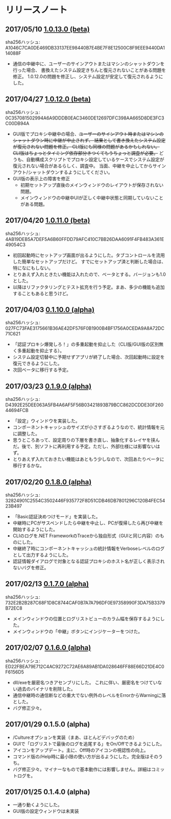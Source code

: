 # リリースノート

## 2017/05/10 [1.0.13.0 (beta)](MAPE_1.0.13.0_Windows.zip) 

sha256ハッシュ: A1046C7CA0DE469DB33137EE98440B7E4BE7F8E12500C8F9EEE9440DA114088F

* 通信の中継中に、ユーザーのサインアウトまたはマシンのシャットダウンを行った場合、
  書換えたシステム設定きちんと復元されないことがある問題を修正。
  1.0.12.0の問題を修正し、システム設定が安定して復元されるようにした。


## 2017/04/27 [1.0.12.0 (beta)](MAPE_1.0.12.0_Windows.zip) 

sha256ハッシュ: 0C357081502994A6A9DDDB0EAC3460DE12697DFC398AA665D8DE3FC3C00DB94A

* GUI版でプロキシ中継中の場合、~~ユーザーのサインアウト時またはマシンのシャットダウン時に中継が中止されず、
  結果として書き換えたシステム設定が復元されない問題を修正。
  CLI版にも同様の問題があるかもしれない。CLI版はちょっとタイミング依存部分きつくてもうちょっと調査が必要。~~
  どうも、自動構成スクリプトでプロキシ設定しているケースでシステム設定が復元されない場合があるらしく、調査中。
  当面、中継を中止してからサインアウト/シャットダウンするようにしてください。
* GUI版の表示上の障害を修正
    * 初期セットアップ直後のメインウィンドウのレイアウトが保存されない問題。
    * メインウィンドウの中継中UIが正しく中継中状態と同期していないことがある問題。


## 2017/04/20 [1.0.11.0 (beta)](MAPE_1.0.11.0_Windows.zip) 

sha256ハッシュ: 4AB19DEB5A7DEF5A6B60FFDD79AFC410C7BB26DAA6091F4FB483A361E49054C3

* 初回起動時にセットアップ画面が出るようにした。タブコントロールを流用した簡単なセットアップだけど。
  すでにセットアップ済と判断した場合は、特になにもしない。
* とりあえず入れときたい機能は入れたので、ベータとする。バージョンも1.0とした。
* 以降はリファクタリングとテスト拡充を行う予定。まあ、多少の機能も追加することもあると思うけど。


## 2017/04/03 [0.1.10.0 (alpha)](MAPE_0.1.10.0_Windows.zip) 

sha256ハッシュ: 027FC73FAE3175661B36AE42DF576F0B1900B4BF1756A0CEDA9A8A72DC71C621

* 「認証プロキシ爆発しろ！」の多重起動を抑止した（CLI版/GUI版の区別無く多重起動を抑止する）。
* システム設定切替中に予期せずアプリが終了した場合、次回起動時に設定を復元できるようにした。
* 次回ベータに移行する予定。


## 2017/03/23 [0.1.9.0 (alpha)](MAPE_0.1.9.0_Windows.zip) 

sha256ハッシュ: D4392E25DEE063A5FB4A6AF5F56B03421893B79BCC862DCDDE30F26044694FCB

* 「設定」ウィンドウを実装した。
* コンポーネントキャッシュのサイズが小さすぎるようなので、統計情報を元に調整した。
* 思うところあって、設定周りの下層を書き直し、抽象化するレイヤを挟んだ。後で、別ソフトに再利用する予定。ただし、外部仕様には影響ないはず。
* とりあえず入れておきたい機能はあともう少しなので、次回あたりベータに移行するかな。

## 2017/02/20 [0.1.8.0 (alpha)](MAPE_0.1.8.0_Windows.zip) 

sha256ハッシュ: 32824901C2554C3502446F935772F8D51CDB46DB7801296C120B4FEC5423B497

* 「Basic認証決めつけモード」を実装した。
* 中継時にPCがサスペンドしたら中継を中止し、PCが復帰したら再び中継を開始するようにした。
* CLIのログを.NET FrameworkのTraceから独自形式（GUIと同じ内容）のものにした。
* 中継終了時にコンポーネントキャッシュの統計情報をVerboseレベルのログとして出力するようにした。
* 認証情報ダイアログで対象となる認証プロキシのホスト名が正しく表示されないバグを修正。

## 2017/02/13 [0.1.7.0 (alpha)](MAPE_0.1.7.0_Windows.zip) 

sha256ハッシュ: 732E2B2B287C68F1D8C8744CAF0B7A7A796DF0E97358990F3DA75B3379B72EC8

* メインウィンドウの位置とログリストビューのカラム幅を保存するようにした。
* メインウィンドウの「中継」ボタンにインジケーターをつけた。

## 2017/02/07 [0.1.6.0 (alpha)](MAPE_0.1.6.0_Windows.zip) 

sha256ハッシュ: ED22FBEA79E712C4AC9272C72AE6A89AB1DA028646FF88E66D21DE4C0F6156D5

* dll/exeを厳密名つきアセンブリにした。
これに伴い、厳密名をつけていない過去のバイナリを削除した。
* 通信中継時の通信断などの重大でない例外のレベルをErrorからWarningに落とした。 
* バグ修正少々。

## 2017/01/29 0.1.5.0 (alpha)

* /Cultureオプションを実装（まあ、ほとんどデバッグのため）
* GUIで「ログリストで最後のログを追尾する」をOn/Offできるようにした。
* アイコンをアップデート。主に、Off時のアイコンの視認性の向上。
* コマンド版の/Help時に最小限の使い方が出るようにした。完全版はそのうち。
* バグ修正少々。マイナーなもので基本動作には影響しません。詳細はコミットログを。

## 2017/01/25 0.1.4.0 (alpha)

* 一通り動くようにした。
* GUI版の設定ウィンドウは未実装
